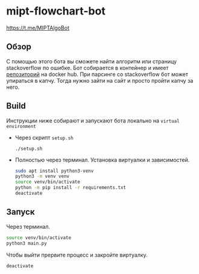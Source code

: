 # mipt-flowchart-bot

https://t.me/MIPTAlgoBot

## Обзор

С помощью этого бота вы cможете найти алгоритм или страницу stackoverflow по ошибке.
Бот собирается в контейнер и имеет [репозиторий](https://hub.docker.com/repository/docker/zykovta/algobot) на docker hub.
При парсинге со stackoverflow бот может упираться в капчу. Тогда нужно зайти на сайт и просто пройти капчу за него.
## Build

Инструкции ниже собирают и запускают бота локально на `virtual environment`
* Через скрипт `setup.sh`
    ``` 
    ./setup.sh 
    ```

* Полностью через терминал. Установка виртуалки и зависимостей.
  ```sh
  sudo apt install python3-venv
  python3 -m venv venv
  source venv/bin/activate
  python -m pip install -r requirements.txt
  deactivate
  ```

## Запуск

Через терминал. 
  ```sh
  source venv/bin/activate
  python3 main.py
  ```

Чтобы выйти прервите процесс и закройте виртуалку.
  ```
  deactivate
  ```

